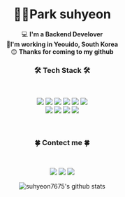 <div align = 'center'>

#  👩🏻**Park suhyeon**

 💻 **I'm a Backend Develover**    
 📃**I'm working in Yeouido, South Korea**
<br> 😊 **Thanks for coming to my github** 
 
<h3 align="center">🛠 Tech Stack 🛠</h3>
<br>
<p align="center">
<img src="https://img.shields.io/badge/JAVA-007396?style=flat-square&logo=Java&logoColor=white"/> <img src="https://img.shields.io/badge/Javascript-F7DF1E?style=flat-square&logo=Javascript&logoColor=white"/> <img src="https://img.shields.io/badge/Spring-green?style=flat-square&logo=Spring&logoColor=white"/> <img src="https://img.shields.io/badge/Oracle-red?style=flat-square&logo=Oracle&logoColor=white"/> <img src="https://img.shields.io/badge/CSS3-blue?style=flat-square&logo=CSS3&logoColor=white"/> <img src="https://img.shields.io/badge/HTML5-orange?style=flat-square&logo=HTML5&logoColor=white"/><br><img src="https://img.shields.io/badge/Python-3766AB?style=flat-square&logo=Python&logoColor=white"/> <img src="https://img.shields.io/badge/Spring Boot-6DB33F?style=flat-square&logo=Spring Boot&logoColor=white"/> <img src="https://img.shields.io/badge/Vue.js-4FC08D?style=flat-square&logo=Vue.js&logoColor=white"/> <img src="https://img.shields.io/badge/Git-F05032?style=flat-square&logo=Git&logoColor=white"/>  
</p>
<br>
<h3 align="center">🍀 Contect me 🍀</h3>
<br>
<p align="center">
<a href="https://gogumi-log.tistory.com/" target="_blank"><img src="https://img.shields.io/badge/tistoty-blue?style=flat-square&logo=blogger&logoColor=white"/></a>  <a href="https://github.com/suhyeon7675" target="_blank"><img src="https://img.shields.io/badge/github-black?style=flat-square&logo=github&logoColor=white"/></a> <a href="mailto:claphyeon6@gmail.com" target="_blank"><img src="https://img.shields.io/badge/Gmail-red?style=flat-square&logo=gmail&logoColor=white"/></a> 
</p>
 
![suhyeon7675's github stats](https://github-readme-stats.vercel.app/api?username=suhyeon7675&show_icons=true)
 
</div>
